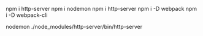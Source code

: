 npm i http-server
npm i nodemon
npm i http-server
npm i -D webpack
npm i -D webpack-cli

nodemon ./node_modules/http-server/bin/http-server